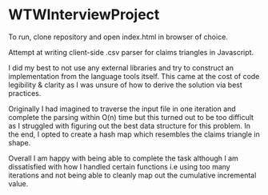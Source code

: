 # WTWInterviewProject

To run, clone repository and open index.html in browser of choice. 

Attempt at writing client-side .csv parser for claims triangles in Javascript. 

I did my best to not use any external libraries and try to construct an implementation from the language tools itself. This came at the cost of code legibility & clarity as I was unsure of how to derive the solution via best practices. 

Originally I had imagined to traverse the input file in one iteration and complete the parsing within O(n) time but this turned out to be too difficult as I struggled with figuring out the best data structure for this problem. In the end, I opted to create a hash map which resembles the claims triangle in shape. 

Overall I am happy with being able to complete the task although I am dissatisfied with how I handled certain functions i.e using too many iterations and not being able to cleanly map out the cumulative incremental value.
